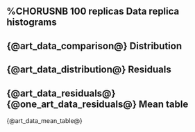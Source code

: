 %CHORUSNB 100 replicas
Data replica histograms 
-----------------------
{@art_data_comparison@}
Distribution
------------
{@art_data_distribution@}
Residuals
---------
{@art_data_residuals@}
{@one_art_data_residuals@}
Mean table
----------
{@art_data_mean_table@}
